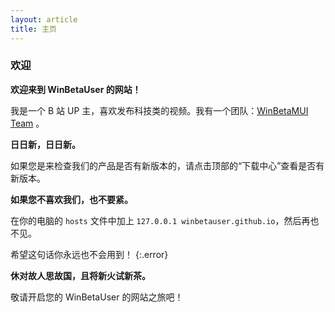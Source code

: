 ```yaml
---
layout: article
title: 主页
---
```




### 欢迎

**欢迎来到 WinBetaUser 的网站！**

我是一个 B 站 UP 主，喜欢发布科技类的视频。我有一个团队：[WinBetaMUI Team](/winbetamui) 。



**日日新，日日新。**

如果您是来检查我们的产品是否有新版本的，请点击顶部的“下载中心”查看是否有新版本。



**如果您不喜欢我们，也不要紧。**

在你的电脑的 ```hosts``` 文件中加上 ```127.0.0.1 winbetauser.github.io```，然后再也不见。

希望这句话你永远也不会用到！
{:.error}



**休对故人思故国，且将新火试新茶。**

敬请开启您的 WinBetaUser 的网站之旅吧！
